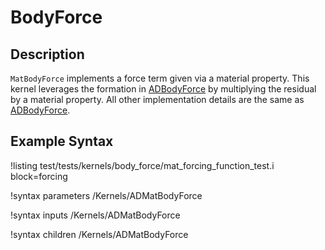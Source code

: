 # BodyForce

## Description

`MatBodyForce` implements a force term given via a material property. This kernel leverages
the formation in [ADBodyForce](ADBodyForce.md) by multiplying the residual by a material property.
All other implementation details are the same as [ADBodyForce](ADBodyForce.md).

## Example Syntax

!listing test/tests/kernels/body_force/mat_forcing_function_test.i block=forcing

!syntax parameters /Kernels/ADMatBodyForce

!syntax inputs /Kernels/ADMatBodyForce

!syntax children /Kernels/ADMatBodyForce
